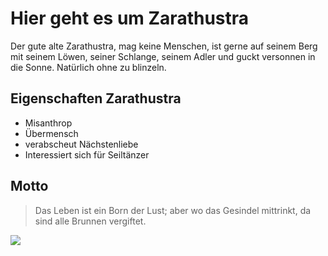 # Hier geht es um Zarathustra

Der gute alte Zarathustra, mag keine Menschen, ist gerne auf seinem Berg mit seinem Löwen, seiner Schlange, seinem Adler und guckt versonnen in die Sonne. Natürlich ohne zu blinzeln.

## Eigenschaften Zarathustra

* Misanthrop
* Übermensch
* verabscheut Nächstenliebe
* Interessiert sich für Seiltänzer

## Motto

> Das Leben ist ein Born der Lust; aber wo das Gesindel mittrinkt, da sind alle Brunnen vergiftet.

<img src="https://upload.wikimedia.org/wikipedia/commons/2/23/Nietzsche1882.jpg"/>